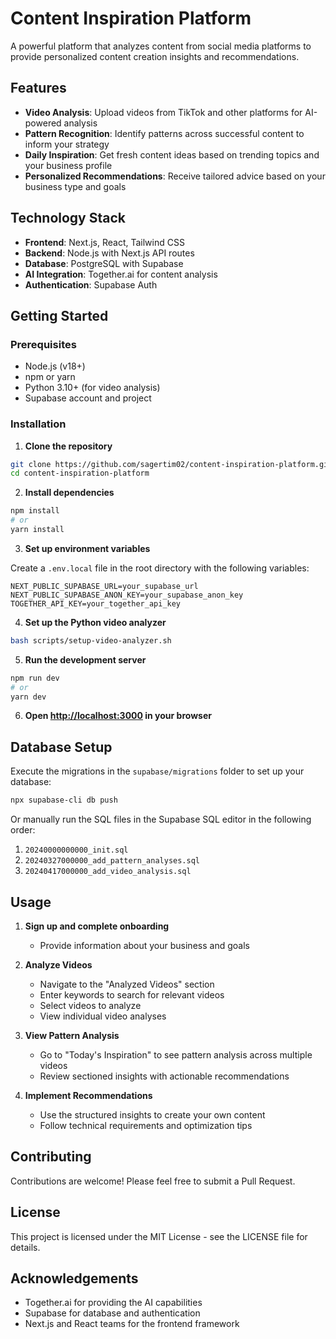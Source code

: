 # Content Inspiration Platform

A powerful platform that analyzes content from social media platforms to provide personalized content creation insights and recommendations.

## Features

- **Video Analysis**: Upload videos from TikTok and other platforms for AI-powered analysis
- **Pattern Recognition**: Identify patterns across successful content to inform your strategy
- **Daily Inspiration**: Get fresh content ideas based on trending topics and your business profile
- **Personalized Recommendations**: Receive tailored advice based on your business type and goals

## Technology Stack

- **Frontend**: Next.js, React, Tailwind CSS
- **Backend**: Node.js with Next.js API routes
- **Database**: PostgreSQL with Supabase
- **AI Integration**: Together.ai for content analysis
- **Authentication**: Supabase Auth

## Getting Started

### Prerequisites

- Node.js (v18+)
- npm or yarn
- Python 3.10+ (for video analysis)
- Supabase account and project

### Installation

1. **Clone the repository**

```bash
git clone https://github.com/sagertim02/content-inspiration-platform.git
cd content-inspiration-platform
```

2. **Install dependencies**

```bash
npm install
# or
yarn install
```

3. **Set up environment variables**

Create a `.env.local` file in the root directory with the following variables:

```
NEXT_PUBLIC_SUPABASE_URL=your_supabase_url
NEXT_PUBLIC_SUPABASE_ANON_KEY=your_supabase_anon_key
TOGETHER_API_KEY=your_together_api_key
```

4. **Set up the Python video analyzer**

```bash
bash scripts/setup-video-analyzer.sh
```

5. **Run the development server**

```bash
npm run dev
# or
yarn dev
```

6. **Open [http://localhost:3000](http://localhost:3000) in your browser**

## Database Setup

Execute the migrations in the `supabase/migrations` folder to set up your database:

```bash
npx supabase-cli db push
```

Or manually run the SQL files in the Supabase SQL editor in the following order:
1. `20240000000000_init.sql`
2. `20240327000000_add_pattern_analyses.sql`
3. `20240417000000_add_video_analysis.sql`

## Usage

1. **Sign up and complete onboarding**
   - Provide information about your business and goals

2. **Analyze Videos**
   - Navigate to the "Analyzed Videos" section
   - Enter keywords to search for relevant videos
   - Select videos to analyze
   - View individual video analyses

3. **View Pattern Analysis**
   - Go to "Today's Inspiration" to see pattern analysis across multiple videos
   - Review sectioned insights with actionable recommendations

4. **Implement Recommendations**
   - Use the structured insights to create your own content
   - Follow technical requirements and optimization tips

## Contributing

Contributions are welcome! Please feel free to submit a Pull Request.

## License

This project is licensed under the MIT License - see the LICENSE file for details.

## Acknowledgements

- Together.ai for providing the AI capabilities
- Supabase for database and authentication
- Next.js and React teams for the frontend framework 
